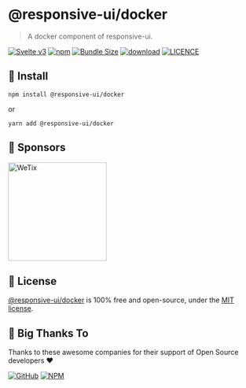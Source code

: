 
# @responsive-ui/docker

> A docker component of responsive-ui.

<p>

[![Svelte v3](https://img.shields.io/badge/svelte-v3-orange.svg)](https://svelte.dev)
[![npm](https://img.shields.io/npm/v/@responsive-ui/docker.svg)](https://www.npmjs.com/package/@responsive-ui/docker)
[![Bundle Size](https://badgen.net/bundlephobia/minzip/%40responsive-ui%2Fdocker)](https://bundlephobia.com/result?p=%40responsive-ui%2Fdocker)
[![download](https://img.shields.io/npm/dw/@responsive-ui/docker.svg)](https://www.npmjs.com/package/@responsive-ui/docker)
[![LICENCE](https://img.shields.io/github/license/wetix/responsive-ui)](https://github.com/wetix/responsive-ui/blob/main/LICENSE)

</p>

## 🔨 Install

```console
npm install @responsive-ui/docker
```

or

```console
yarn add @responsive-ui/docker
```

## 🔋 Sponsors

<img src="https://asset.wetix.my/images/logo/wetix.png" alt="WeTix" width="200px">

## 📄 License

[@responsive-ui/docker](https://github.com/wetix/responsive-ui/tree/main/components/docker) is 100% free and open-source, under the [MIT license](https://github.com/wetix/responsive-ui/blob/main/LICENSE).

## 🎉 Big Thanks To

Thanks to these awesome companies for their support of Open Source developers ❤

[![GitHub](https://jstools.dev/img/badges/github.svg)](https://github.com/open-source)
[![NPM](https://jstools.dev/img/badges/npm.svg)](https://www.npmjs.com/)
